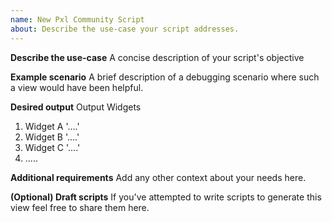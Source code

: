 ```yaml
---
name: New Pxl Community Script
about: Describe the use-case your script addresses.
---
```


**Describe the use-case**
A concise description of your script's objective

**Example scenario**
A brief description of a debugging scenario where such a view would have been helpful.

**Desired output**
Output Widgets
1. Widget A '....'
2. Widget B '....'
3. Widget C '....'
4. .....

**Additional requirements**
Add any other context about your needs here.

**(Optional) Draft scripts**
If you've attempted to write scripts to generate this view feel free to share them here.
